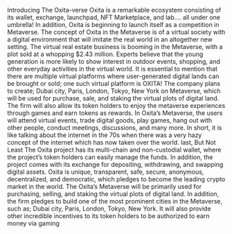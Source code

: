 Introducing The Oxita-verse
Oxita is a remarkable ecosystem consisting of its wallet, exchange, launchpad, NFT Marketplace, and lab…. all under one umbrella! In addition, Oxita is beginning to launch itself as a competition in Metaverse. The concept of Oxita in the Metaverse is of a virtual society with a digital environment that will imitate the real world in an altogether new setting.
The virtual real estate business is booming in the Metaverse, with a plot sold at a whopping $2.43 million. Experts believe that the young generation is more likely to show interest in outdoor events, shopping, and other everyday activities in the virtual world. It is essential to mention that there are multiple virtual platforms where user-generated digital lands can be brought or sold; one such virtual platform is OXITA!
The company plans to create; Dubai city, Paris, London, Tokyo, New York on Metaverse, which will be used for purchase, sale, and staking the virtual plots of digital land. The firm will also allow its token holders to enjoy the metaverse experiences through games and earn tokens as rewards.
In Oxita’s Metaverse, the users will attend virtual events, trade digital goods, play games, hang out with other people, conduct meetings, discussions, and many more. In short, it is like talking about the internet in the 70s when there was a very hazy concept of the internet which has now taken over the world.
last, But Not Least
The Oxita project has its multi-chain and non-custodial wallet, where the project’s token holders can easily manage the funds. In addition, the project comes with its exchange for depositing, withdrawing, and swapping digital assets.
Oxita is unique, transparent, safe, secure, anonymous, decentralized, and democratic, which pledges to become the leading crypto market in the world.
The Oxita’s Metaverse will be primarily used for purchasing, selling, and staking the virtual plots of digital land. In addition, the firm pledges to build one of the most prominent cities in the Metaverse, such as; Dubai city, Paris, London, Tokyo, New York.
It will also provide other incredible incentives to its token holders to be authorized to earn money via gaming
